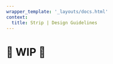 ```yaml
---
wrapper_template: '_layouts/docs.html'
context:
  title: Strip | Design Guidelines
---
```


# 🚧 WIP 🚧

